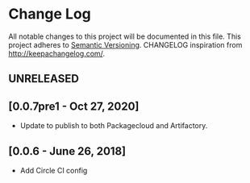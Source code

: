# Change Log
All notable changes to this project will be documented in this file.
This project adheres to [Semantic Versioning](http://semver.org/).
CHANGELOG inspiration from http://keepachangelog.com/.

## UNRELEASED

## [0.0.7pre1 - Oct 27, 2020]
* Update to publish to both Packagecloud and Artifactory.

## [0.0.6 - June 26, 2018]
* Add Circle CI config
